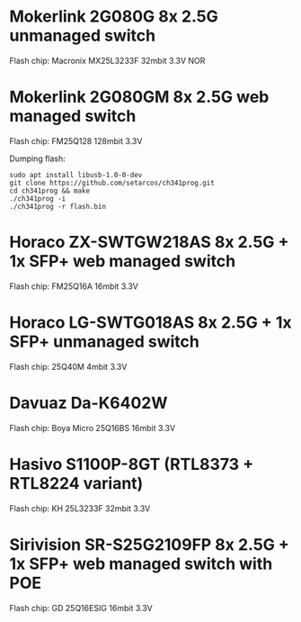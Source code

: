 # Mokerlink 2G080G 8x 2.5G unmanaged switch
Flash chip: Macronix MX25L3233F 32mbit 3.3V NOR

# Mokerlink 2G080GM 8x 2.5G web managed switch
Flash chip: FM25Q128 128mbit 3.3V

Dumping flash:
```
sudo apt install libusb-1.0-0-dev
git clone https://github.com/setarcos/ch341prog.git
cd ch341prog && make
./ch341prog -i
./ch341prog -r flash.bin
```

# Horaco ZX-SWTGW218AS 8x 2.5G + 1x SFP+ web managed switch
Flash chip: FM25Q16A 16mbit 3.3V

# Horaco LG-SWTG018AS 8x 2.5G + 1x SFP+ unmanaged switch
Flash chip: 25Q40M 4mbit 3.3V

# Davuaz Da-K6402W
Flash chip: Boya Micro 25Q16BS 16mbit 3.3V

# Hasivo S1100P-8GT (RTL8373 + RTL8224 variant)
Flash chip: KH 25L3233F 32mbit 3.3V

# Sirivision SR-S25G2109FP 8x 2.5G + 1x SFP+ web managed switch with POE
Flash chip: GD 25Q16ESIG 16mbit 3.3V